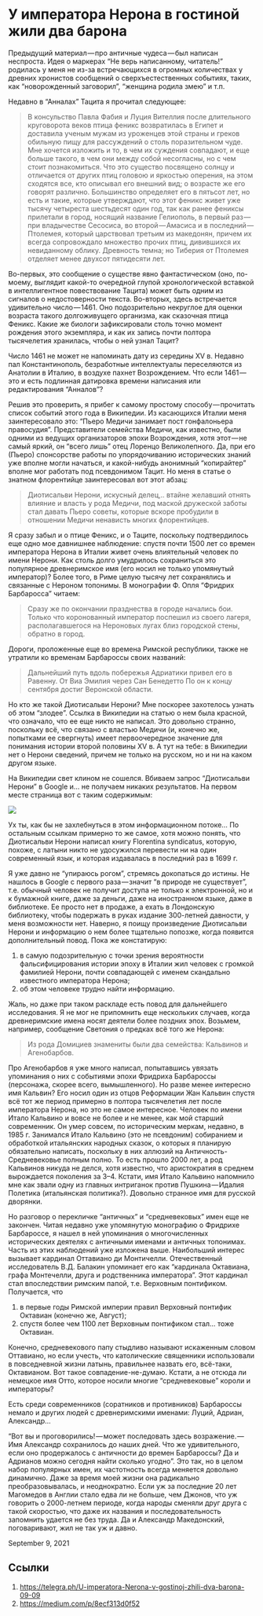 # У императора Нерона в гостиной жили два барона

Предыдущий материал — про античные чудеса — был написан неспроста. Идея
о маркерах “Не верь написанному, читатель!” родилась у меня не из-за
встречающихся в огромных количествах у древних хронистов сообщений о
сверхъестественных событиях, таких, как “новорожденный заговорил”,
“женщина родила змею” и т.п.

Недавно в “Анналах” Тацита я прочитал следующее:

>  В консульство Павла Фабия и Луция Вителлия после длительного
>  круговорота веков птица феникс возвратилась в Египет и доставила
>  ученым мужам из уроженцев этой страны и греков обильную пищу для
>  рассуждений о столь поразительном чуде. Мне хочется изложить и то, в
>  чем их суждения совпадают, и еще больше такого, в чем они между
>  собой несогласны, но с чем стоит познакомиться. Что это существо
>  посвящено солнцу и отличается от других птиц головою и яркостью
>  оперения, на этом сходятся все, кто описывал его внешний вид; о
>  возрасте же его говорят различно. Большинство определяет его в
>  пятьсот лет, но есть и такие, которые утверждают, что этот феникс
>  живет уже тысячу четыреста шестьдесят один год, так как ранее
>  фениксы прилетали в город, носящий название Гелиополь, в первый
>  раз — при владычестве Сесосиса, во второй — Амасиса и в
>  последний — Птолемея, который царствовал третьим из македонян,
>  причем их всегда сопровождало множество прочих птиц, дивившихся их
>  невиданному облику. Древность темна; но Тиберия от Птолемея отделяет
>  менее двухсот пятидесяти лет.

Во-первых, это сообщение о существе явно фантастическом (оно, по-моему,
выглядит какой-то очередной глупой хронологической вставкой в
интеллигентное повествование Тацита) может быть одним из сигналов о
недостоверности текста. Во-вторых, здесь встречается удивительно
число — 1461. Оно подозрительно некруглое для оценки возраста такого
долгоживущего организма, как сказочная птица Феникс. Какие же биологи
зафиксировали столь точно момент рождения этого экземпляра, и как их
запись почти полтора тысячелетия хранилась, чтобы о ней узнал Тацит?

Число 1461 не может не напоминать дату из середины XV в. Недавно пал
Константинополь, безработные интеллектуалы переселяются из Анатолии в
Италию, в воздухе пахнет Возрождением. Что если 1461 — это и есть
подлинная датировка времени написания или редактирования “Анналов”?

Решив это проверить, я прибег к самому простому способу — прочитать
список событий этого года в Википедии. Из касающихся Италии меня
заинтересовало это: “Пьеро Медичи занимает пост гонфалоньера
правосудия”. Представители семейства Медичи, как известно, были одними
из ведущих организаторов эпохи Возрождения, хотя этот — не самый яркий,
он “всего лишь” отец Лоренцо Великолепного. Да, при его (Пьеро)
спонсорстве работы по упорядочиванию исторических знаний уже вполне
могли начаться, и какой-нибудь анонимный “копирайтер” вполне мог
работать под псевдонимом Тацит. Но меня в статье о знатном флорентийце
заинтересовал вот этот абзац:

>  Диотисальви Нерони, искусный делец,.. втайне желавший отнять влияние
>  и власть у рода Медичи, под маской дружеской заботы стал давать
>  Пьеро советы, которые вскоре пробудили в отношении Медичи ненависть
>  многих флорентийцев.

Я сразу забыл и о птице Феникс, и о Таците, поскольку подтвердилось еще
одно мое давнишнее наблюдение: спустя почти 1500 лет со времен
императора Нерона в Италии живет очень влиятельный человек по имени
Нерони. Как столь долго умудрилось сохраниться это популярное
древнеримское имя (его носил не только упомянутый император)? Более
того, в Риме целую тысячу лет сохранялись и связанные с Нероном
топонимы. В монографии Ф. Опля “Фридрих Барбаросса” читаем:

>  Сразу же по окончании празднества в городе начались бои. Только что
>  коронованный император поспешил из своего лагеря, располагавшегося
>  на Нероновых лугах близ городской стены, обратно в город.

Дороги, проложенные еще во времена Римской республики, также не
утратили ко временам Барбароссы своих названий:

>  Дальнейший путь вдоль побережья Адриатики привел его в Равенну. От
>  Виа Эмилия через Сан Бенедетто По он к концу сентября достиг
>  Веронской области.

Но кто же такой Диотисальви Нерони? Мне поскорее захотелось узнать об
этом “злодее”. Ссылка в Википедии на статью о нем была красной, что
означало, что ее еще никто не написал. Это довольно странно, поскольку
всё, что связано с властью Медичи (и, конечно же, попытками ее
свергнуть) имеет первоочередное значение для понимания истории второй
половины XV в. А тут на тебе: в Википедии нет о Нерони сведений, причем
не только на русском, но и ни на каком другом языке.

На Википедии свет клином не сошелся. Вбиваем запрос “Диотисальви
Нерони” в Google и… не получаем никаких результатов. На первом месте
страница вот с таким содержимым:

![](content/img/f5BAnlZtXKyJoGVq.png)

Ух ты, как бы не захлебнуться в этом информационном потоке… По
остальным ссылкам примерно то же самое, хотя можно понять, что
Диотисальви Нерони написал книгу Florentina syndicatus, которую,
похоже, с латыни никто не удосужился перевести ни на один современный
язык, и которая издавалась в последний раз в 1699 г.

Я уже давно не “упираюсь рогом”, стремясь докопаться до истины. Не
нашлось в Google с первого раза — значит “в природе не существует”,
т.е. обычный человек не получит доступа не только к электронной, но и к
бумажной книге, даже за деньги, даже на иностранном языке, даже в
библиотеке. Ее просто нет в продаже, а ехать в Лондонскую библиотеку,
чтобы подержать в руках издание 300-летней давности, у меня возможности
нет. Наверно, я поищу произведение Диотисальви Нерони и информацию о
нем более тщательно попозже, когда появится дополнительный повод. Пока
же констатирую:

1. в самую подозрительную с точки зрения вероятности фальсифицирования истории эпоху в Италии жил человек с громкой фамилией Нерони, почти совпадающей с именем скандально известного императора Нерона;
2. об этом человеке трудно найти информацию.

Жаль, но даже при таком раскладе есть повод для дальнейшего
исследования. Я не мог не припомнить еще нескольких случаев, когда
древнеримские имена носят деятели более поздних эпох. Возьмем,
например, сообщение Светония о предках всё того же Нерона:

>  Из рода Домициев знамениты были два семейства: Кальвинов и
>  Агенобарбов.

Про Агенобарбов я уже много написал, попытавшись увязать упоминания о
них с событиями эпохи Фридриха Барбароссы (персонажа, скорее всего,
вымышленного). Но разве менее интересно имя Кальвин? Его носил один из
отцов Реформации Жан Кальвин спустя всё тот же период примерно в
полтора тысячелетия лет после императора Нерона, но это не самое
интересное. Человек по имени Итало Кальвино и вовсе не более и не
менее, как мой старший современник. Он умер совсем, по историческим
меркам, недавно, в 1985 г. Занимался Итало Кальвино (это не псевдоним)
собиранием и обработкой итальянских народных сказок, о которых я
планирую обязательно написать, поскольку в них аллюзий на
Античность-Средневековье полным полно. То есть прошло 2000 лет, а род
Кальвинов никуда не делся, хотя известно, что аристократия в среднем
вырождается поколения за 3–4. Кстати, имя Итало Кальвино напомнило мне
как звали одну из главных интриганок против Пушкина — Идалия Полетика
(итальянская политика?). Довольно странное имя для русской дворянки.

Но разговор о перекличке “античных” и “средневековых” имен еще не
закончен. Читая недавно уже упомянутую монографию о Фридрихе
Барбароссе, я нашел в ней упоминания о многочисленных исторических
деятелях с античными именами и античных топонимах. Часть из этих
наблюдений уже изложена выше. Наибольший интерес вызывает кардинал
Оттавиано ди Монтичелли. Отечественный исследователь В.Д. Балакин
упоминает его как “кардинала Октавиана, графа Монтечелли, друга и
родственника императора”. Этот кардинал стал впоследствии римским
папой, т.е. Верховным понтификом. Получается, что

1. в первые годы Римской империи правил Верховный понтифик Октавиан (конечно же, Август);
2. спустя более чем 1100 лет Верховным понтификом стал… тоже Октавиан.

Конечно, средневекового папу стыдливо называют искаженным словом
Оттавиано, но если учесть, что католические священники использовали в
повседневной жизни латынь, правильнее назвать его, всё-таки,
Октавианом. Вот такое совпадение-не-думаю. Кстати, а не отсюда ли
немецкое имя Отто, которое носили многие “средневековые” короли и
императоры?

Есть среди современников (соратников и противников) Барбароссы немало и
других людей с древнеримскими именами: Луций, Адриан, Александр…

“Вот вы и проговорились! — может последовать здесь возражение. — Имя
Александр сохранилось до наших дней. Что же удивительного, если оно
продержалось с античности до времен Барбароссы? Да и Адрианов можно
сегодня найти сколько угодно”. Это так, но в целом набор популярных
имен, их частотность всегда меняется довольно динамично. Даже за время
моей жизни она радикально преобразовывалась, и неоднократно. Если уж за
последние 20 лет Магомедов в Англии стало едва ли не больше, чем
Джонов, что уж говорить о 2000-летнем периоде, когда народы сменяли
друг друга с такой скоростью, что даже их названия и последовательность
запомнить удается не без труда. Да и Александр Македонский,
поговаривают, жил не так уж и давно.

<time>September 9, 2021</time>

## Ссылки

1. https://telegra.ph/U-imperatora-Nerona-v-gostinoj-zhili-dva-barona-09-09
3. https://medium.com/p/8ecf313d0f52
